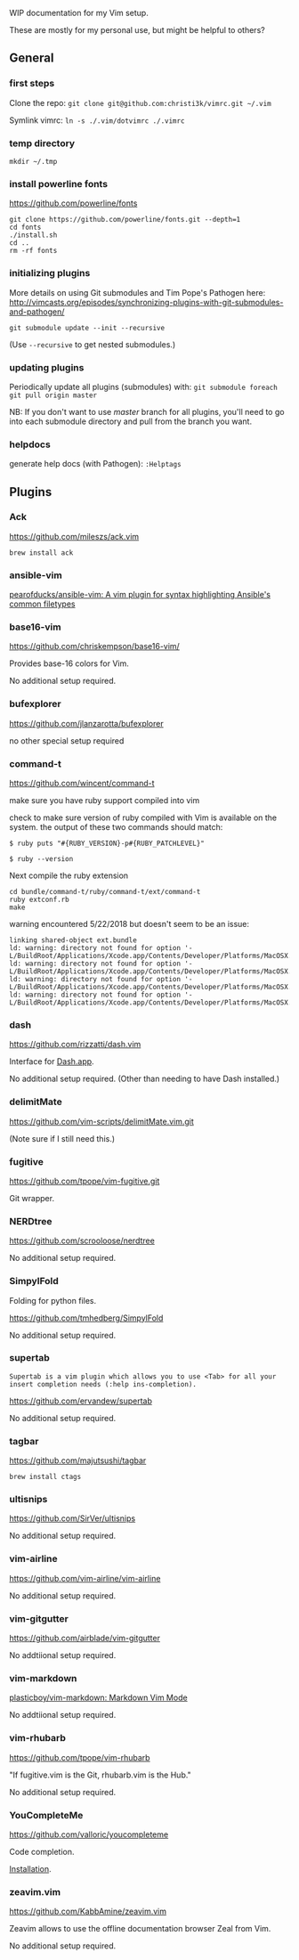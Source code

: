 WIP documentation for my Vim setup.

These are mostly for my personal use, but might be helpful to others?

## General

### first steps

Clone the repo:
`git clone git@github.com:christi3k/vimrc.git ~/.vim`

Symlink vimrc:
`ln -s ./.vim/dotvimrc ./.vimrc`

### temp directory

`mkdir ~/.tmp`

### install powerline fonts

https://github.com/powerline/fonts

```
git clone https://github.com/powerline/fonts.git --depth=1
cd fonts
./install.sh
cd ..
rm -rf fonts
```

### initializing plugins

More details on using Git submodules and Tim Pope's Pathogen here:
http://vimcasts.org/episodes/synchronizing-plugins-with-git-submodules-and-pathogen/

`git submodule update --init --recursive`

(Use `--recursive` to get nested submodules.)

### updating plugins

Periodically update all plugins (submodules) with:
`git submodule foreach git pull origin master`

NB: If you don't want to use _master_ branch for all plugins, you'll need to go into each submodule directory and pull from the branch you want.

### helpdocs

generate help docs (with Pathogen):
`:Helptags`

## Plugins

### Ack

https://github.com/mileszs/ack.vim

`brew install ack`

### ansible-vim

[pearofducks/ansible-vim: A vim plugin for syntax highlighting Ansible's common filetypes](https://github.com/pearofducks/ansible-vim)

### base16-vim

https://github.com/chriskempson/base16-vim/

Provides base-16 colors for Vim.

No additional setup required.

### bufexplorer

https://github.com/jlanzarotta/bufexplorer

no other special setup required

### command-t

https://github.com/wincent/command-t

make sure you have ruby support compiled into vim

check to make sure version of ruby compiled with Vim is available on the system. the output of these two commands should match:

```
$ ruby puts "#{RUBY_VERSION}-p#{RUBY_PATCHLEVEL}"

$ ruby --version
```

Next compile the ruby extension

```
cd bundle/command-t/ruby/command-t/ext/command-t
ruby extconf.rb
make
```

warning encountered 5/22/2018 but doesn't seem to be an issue:

```
linking shared-object ext.bundle
ld: warning: directory not found for option '-L/BuildRoot/Applications/Xcode.app/Contents/Developer/Platforms/MacOSX.platform/Developer/SDKs/MacOSX10.13.Internal.sdk/usr/local/libressl/lib'
ld: warning: directory not found for option '-L/BuildRoot/Applications/Xcode.app/Contents/Developer/Platforms/MacOSX.platform/Developer/SDKs/MacOSX10.13.Internal.sdk/usr/local/lib'
ld: warning: directory not found for option '-L/BuildRoot/Applications/Xcode.app/Contents/Developer/Platforms/MacOSX.platform/Developer/SDKs/MacOSX10.13.Internal.sdk/usr/local/libressl/lib'
ld: warning: directory not found for option '-L/BuildRoot/Applications/Xcode.app/Contents/Developer/Platforms/MacOSX.platform/Developer/SDKs/MacOSX10.13.Internal.sdk/usr/local/lib'
```

### dash

https://github.com/rizzatti/dash.vim

Interface for [Dash.app](http://kapeli.com/).

No additional setup required. (Other than needing to have Dash installed.)

### delimitMate

https://github.com/vim-scripts/delimitMate.vim.git

(Note sure if I still need this.)

### fugitive

https://github.com/tpope/vim-fugitive.git

Git wrapper.

### NERDtree

https://github.com/scrooloose/nerdtree

No additional setup required.

### SimpylFold

Folding for python files.

https://github.com/tmhedberg/SimpylFold

No additional setup required.

### supertab

`Supertab is a vim plugin which allows you to use <Tab> for all your insert completion needs (:help ins-completion).`

https://github.com/ervandew/supertab

No additional setup required.

### tagbar

https://github.com/majutsushi/tagbar

`brew install ctags`

### ultisnips

https://github.com/SirVer/ultisnips

No additional setup required.

### vim-airline

https://github.com/vim-airline/vim-airline

No additional setup required.

### vim-gitgutter

https://github.com/airblade/vim-gitgutter

No addtiional setup required.

### vim-markdown

[plasticboy/vim-markdown: Markdown Vim Mode](https://github.com/plasticboy/vim-markdown)

No addtiional setup required.

### vim-rhubarb

https://github.com/tpope/vim-rhubarb

"If fugitive.vim is the Git, rhubarb.vim is the Hub."

No additional setup required.

### YouCompleteMe

https://github.com/valloric/youcompleteme

Code completion.

[Installation](https://github.com/valloric/youcompleteme#installation).

### zeavim.vim

https://github.com/KabbAmine/zeavim.vim

Zeavim allows to use the offline documentation browser Zeal from Vim.

No additional setup required.

